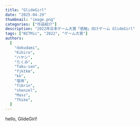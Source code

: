 ```yaml
---
title: "GlideGirl"
date: "2025-04-29"
thumbnail: "image.png"
categories: ["作品紹介"]
description: "2022年日本ゲーム大賞「感触」向けゲーム GlideGirl"
tags: ["NITMic", "2022", "ゲーム大賞"]
authors:
  [
    "dokudami",
    "Kihiro",
    "ハヤシ",
    "たくみ",
    "Taku-san",
    "fjktkm",
    "kk",
    "塩味",
    "fibrin",
    "shenzel",
    "Mass",
    "Thike",
  ]
---
```


hello, GlideGirl!
